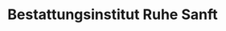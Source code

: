 ---
title: "Bestattungsinstitut Ruhe Sanft"
url: /cloppenburg/bestattungsinstitut-ruhe-sanft/
shop: Bestattungen
---
